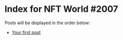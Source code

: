 # Index for NFT World #2007
Posts will be displayed in the order below:

- [Your first post](./001-first.md)

